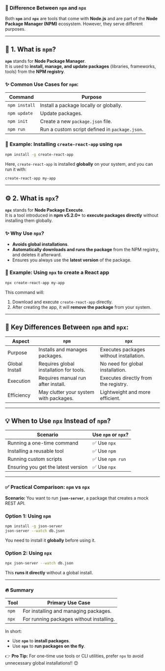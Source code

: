 ### 🚀 **Difference Between `npm` and `npx`**  

Both **`npm`** and **`npx`** are tools that come with **Node.js** and are part of the **Node Package Manager (NPM)** ecosystem. However, they serve different purposes.

---

## 🔧 **1. What is `npm`?**
**`npm`** stands for **Node Package Manager**.  
It is used to **install, manage, and update packages** (libraries, frameworks, tools) from the **NPM registry**.

### ✨ **Common Use Cases for `npm`:**
| Command         | Purpose                                              |
|-----------------|------------------------------------------------------|
| `npm install`   | Install a package locally or globally.               |
| `npm update`    | Update packages.                                     |
| `npm init`      | Create a new `package.json` file.                    |
| `npm run`       | Run a custom script defined in `package.json`.       |

### 📝 **Example: Installing `create-react-app` using `npm`**  
```bash
npm install -g create-react-app
```
Here, `create-react-app` is installed **globally** on your system, and you can run it with:
```bash
create-react-app my-app
```

---

## ⚙️ **2. What is `npx`?**
**`npx`** stands for **Node Package Execute**.  
It is a tool introduced in **npm v5.2.0+** to **execute packages directly** without installing them globally.

### ✨ **Why Use `npx`?**
- **Avoids global installations**.
- **Automatically downloads and runs the package** from the NPM registry, and deletes it afterward.
- Ensures you always use the **latest version** of the package.

### 📝 **Example: Using `npx` to create a React app**  
```bash
npx create-react-app my-app
```
This command will:
1. Download and execute `create-react-app` directly.
2. After creating the app, it will **remove the package** from your system.

---

## 🔑 **Key Differences Between `npm` and `npx`:**

| Aspect            | `npm`                                   | `npx`                                      |
|-------------------|-----------------------------------------|-------------------------------------------|
| Purpose           | Installs and manages packages.          | Executes packages without installation.   |
| Global Install    | Requires global installation for tools. | No need for global installation.          |
| Execution         | Requires manual run after install.      | Executes directly from the registry.      |
| Efficiency        | May clutter your system with packages.  | Lightweight and more efficient.           |

---

## 💡 **When to Use `npx` Instead of `npm`?**
| Scenario                     | Use `npm` or `npx`? |
|------------------------------|---------------------|
| Running a one-time command    | ✅ Use `npx`        |
| Installing a reusable tool    | ✅ Use `npm`        |
| Running custom scripts        | ✅ Use `npm run`    |
| Ensuring you get the latest version | ✅ Use `npx` |

---

### ✅ **Practical Comparison: `npm` vs `npx`**  
**Scenario:** You want to run **`json-server`**, a package that creates a mock REST API.

### Option 1: Using `npm`
```bash
npm install -g json-server
json-server --watch db.json
```
You need to install it **globally** before using it.

### Option 2: Using `npx`
```bash
npx json-server --watch db.json
```
This **runs it directly** without a global install.

---

### 🔥 **Summary**  
| Tool   | Primary Use Case                         |
|--------|------------------------------------------|
| `npm`  | For installing and managing packages.     |
| `npx`  | For running packages without installing.  |

In short:  
- Use **`npm`** to **install packages**.  
- Use **`npx`** to **run packages on the fly**.  

👉 **Pro Tip:** For one-time use tools or CLI utilities, prefer `npx` to avoid unnecessary global installations!! 😊